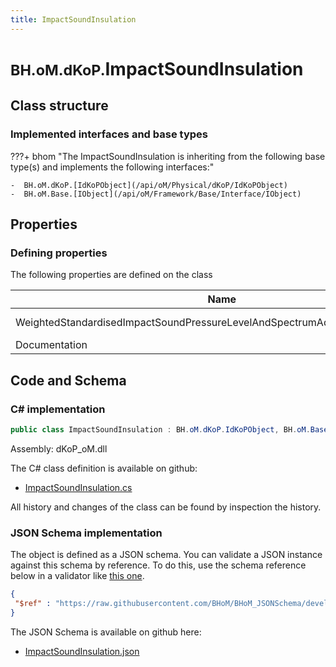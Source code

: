 ```yaml
---
title: ImpactSoundInsulation
---
```


# <small>BH.oM.dKoP.</small>**ImpactSoundInsulation**



## Class structure

### Implemented interfaces and base types

???+ bhom "The ImpactSoundInsulation is inheriting from the following base type(s) and implements the following interfaces:"

    -  BH.oM.dKoP.[IdKoPObject](/api/oM/Physical/dKoP/IdKoPObject)
    -  BH.oM.Base.[IObject](/api/oM/Framework/Base/Interface/IObject)


## Properties



### Defining properties

The following properties are defined on the class

| Name             | Type             | Description      | Quantity         |
|------------------|------------------|------------------|------------------|
| WeightedStandardisedImpactSoundPressureLevelAndSpectrumAdaptionFactorLnTwCtr | [double](https://learn.microsoft.com/en-us/dotnet/api/System.Double?view=netstandard-2.0) | - | [WeightedSoundReductionIndex](/api/oM/Dimensional/Quantities/Attributes/WeightedSoundReductionIndex) [dB] |
| Documentation | [string](https://learn.microsoft.com/en-us/dotnet/api/System.String?view=netstandard-2.0) | - | - |


## Code and Schema

### C# implementation

``` C# title="C#"
public class ImpactSoundInsulation : BH.oM.dKoP.IdKoPObject, BH.oM.Base.IObject
```

Assembly: dKoP_oM.dll

The C# class definition is available on github:

- [ImpactSoundInsulation.cs](https://github.com/BHoM/dKoP_Toolkit/blob/develop/dKoP_oM/Performance\Acoustics\ImpactSoundInsulation.cs)

All history and changes of the class can be found by inspection the history.
### JSON Schema implementation

The object is defined as a JSON schema. You can validate a JSON instance against this schema by reference. To do this, use the schema reference below in a validator like [this one](https://www.jsonschemavalidator.net/).

``` json title="JSON Schema"
{
 "$ref" : "https://raw.githubusercontent.com/BHoM/BHoM_JSONSchema/develop/dKoP_oM/ImpactSoundInsulation.json"
}
```

The JSON Schema is available on github here:

- [ImpactSoundInsulation.json](https://github.com/BHoM/BHoM_JSONSchema/blob/develop/dKoP_oM/ImpactSoundInsulation.json)
